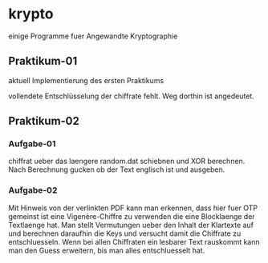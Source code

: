 # krypto
einige Programme fuer Angewandte Kryptographie

## Praktikum-01
aktuell Implementierung des ersten Praktikums

vollendete Entschlüsselung der chiffrate fehlt. Weg dorthin ist angedeutet.

## Praktikum-02

### Aufgabe-01
chiffrat ueber das laengere random.dat schiebnen und XOR berechnen.
Nach Berechnung gucken ob der Text englisch ist und ausgeben.

### Aufgabe-02
Mit Hinweis von der verlinkten PDF kann man erkennen, dass hier fuer OTP gemeinst ist eine Vigenère-Chiffre zu verwenden die eine Blocklaenge der Textlaenge hat.
Man stellt Vermutungen ueber den Inhalt der Klartexte auf und berechnen daraufhin die Keys und versucht damit die Chiffrate zu entschluesseln.
Wenn bei allen Chiffraten ein lesbarer Text rauskommt kann man den Guess erweitern, bis man alles entschluesselt hat.
